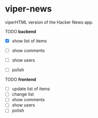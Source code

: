 # viper-news
viperHTML version of the Hacker News app.

TODO **backend**
  - [x] show list of items
  - [ ] show comments
  - [ ] show users
  - [ ] polish


TODO **frontend**
  - [ ] update list of items
  - [ ] change list
  - [ ] show comments
  - [ ] show users
  - [ ] polish
